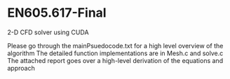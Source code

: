 # EN605.617-Final
2-D CFD solver using CUDA

Please go through the mainPsuedocode.txt for a high level overview of the algorithm
The detailed function implementations are in Mesh.c and solve.c
The attached report goes over a high-level derivation of the equations and approach
